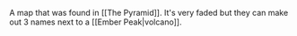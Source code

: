 A map that was found in [[The Pyramid]]. It's very faded but they can make out 3 names next to a [[Ember Peak|volcano]]. 